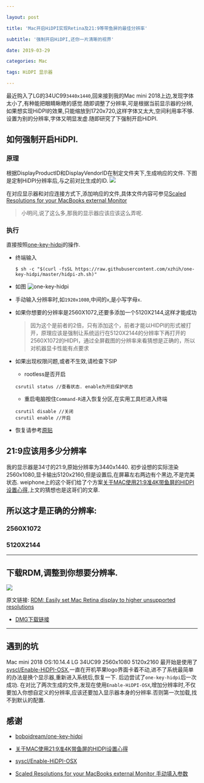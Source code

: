 ```yaml
---

layout: post

title: 'Mac开启HiDPI实现Retina及21:9等带鱼屏的最佳分辨率'

subtitle: '强制开启HiDPI,还你一片清晰的视界'

date: 2019-03-29

categories: Mac

tags: HiDPI 显示器 

---
```


最近购入了LG的34UC99`3440x1440`,回来接到我的Mac mini 2018上边,发现字体太小了,有种能把眼睛瞅瞎的感觉.随即调整了分辨率,可是根据当前显示器的分辨,如果想实现HiDPI的效果,只能缩放到1720x720,这样字体又太大,空间利用率不够.设置为别的分辨率,字体又明显发虚.随即研究了下强制开启HiDPI.

## 如何强制开启HiDPI.
### 原理
根据DisplayProductID和DisplayVendorID在制定文件夹下,生成响应的文件.
下图是定制HiDPI分辨率后,与之前对比生成的ID.
![](http://blogimgs.phoenixsky.cn/2019-03-29-15538300616167.jpg)

在对应显示器和对应连接方式下,添加响应的文件,具体文件内容可参见[Scaled Resolutions for your MacBooks external Monitor](https://comsysto.github.io/Display-Override-PropertyList-File-Parser-and-Generator-with-HiDPI-Support-For-Scaled-Resolutions/)

> 小明问,说了这么多,那我的显示器应该应该这么弄呢.

### 执行
直接按照[one\-key\-hidpi](https://github.com/boboidream/one-key-hidpi/blob/master/README-zh.md)的操作.

* 终端输入
    ```
    $ sh -c "$(curl -fsSL https://raw.githubusercontent.com/xzhih/one-key-hidpi/master/hidpi-zh.sh)"
    ```
* 如图
![one-key-hidpi](http://blogimgs.phoenixsky.cn/2019-03-29-one-key-hidpi.jpg)

* 手动输入分辨率时,如`1920x1080`,中间的`x`,是小写字母`x`.
* 如果你想要的分辨率是2560X1072,还要多添加一个5120X2144,这样才能成功
    > 因为这个是前者的2倍，只有添加这个，前者才能以HIDPI的形式被打开，原理应该是强制让系统运行在5120X2144的分辨率下再打开的2560X1072的HIDPI，通过全屏截图的分辨率来看猜想是正确的，所以对机器显卡性能有点要求

* 如果出现权限问题,或者不生效,请检查下SIP 
    * rootless是否开启
    ```
    csrutil status //查看状态. enable为开启保护状态
    ```
    * 重启电脑按住`Command-R`进入恢复分区,在实用工具栏进入终端
    ```
    csrutil disable //关闭
    csrutil enable //开启
    ```
    
* 恢复请参考[原贴](https://github.com/boboidream/one-key-hidpi/blob/master/README-zh.md)

## 21:9应该用多少分辨率
我的显示器是34寸的21:9,原始分辨率为3440x1440.
初步设想的实际渲染2560x1080,显卡输出5120x2160,但是设置后,在屏幕左右两边有个黑边,不是完美状态.
weiphone上的这个哥们给了个方案[关于MAC使用21:9准4K带鱼屏的HIDPI设置心得](https://bbs.feng.com/forum.php?mod=viewthread&tid=11367567&extra=&ordertype=1&page=1),上文的猜想也是这哥们的文章.

所以这才是正确的分辨率:
---
### 2560X1072
### 5120X2144
---

## 下载RDM,调整到你想要分辨率.
![](http://blogimgs.phoenixsky.cn/2019-03-29-15538322568483.jpg)

原文链接:
[RDM: Easily set Mac Retina display to higher unsupported resolutions](https://github.com/avibrazil/RDM)

* [DMG下载链接](http://avi.alkalay.net/software/RDM/RDM-2.2.dmg)


---

## 遇到的坑
Mac mini 2018 OS:10.14.4
LG 34UC99 2560x1080 5120x2160
最开始是使用了[syscl/Enable\-HiDPI\-OSX](https://github.com/syscl/Enable-HiDPI-OSX),一直在开机苹果logo界面卡着不动,进不了系统最简单的办法是换个显示器,重新进入系统后,恢复一下.
后边尝试了`one-key-hidpi`后一次成功.
在对比了两次生成的文件,发现在使用`Enable-HiDPI-OSX`,增加分辨率时,不仅要加入你想自定义的分辨率,应该还要加入显示器本身的分辨率.否则第一次加载,找不到默认的配置.



## 感谢
* [boboidream/one\-key\-hidpi](https://github.com/boboidream/onekey-hidpi/blob/master/README-zh.md)
* [关于MAC使用21:9准4K带鱼屏的HIDPI设置心得 ](https://bbs.feng.com/forum.php?mod=viewthread&tid=11367567&extra=&ordertype=1&page=1)

* [syscl/Enable\-HiDPI\-OSX](https://github.com/syscl/Enable-HiDPI-OSX)

* [Scaled Resolutions for your MacBooks external Monitor 手动填入参数](https://comsysto.github.io/Display-Override-PropertyList-File-Parser-and-Generator-with-HiDPI-Support-For-Scaled-Resolutions/)


